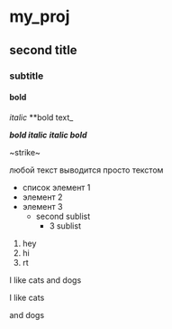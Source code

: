 # my_proj

## second title

### subtitle


#### bold

_italic_
**bold text_

**_bold italic_**
***italic bold***

~strike~

любой текст выводится просто текстом

* список элемент 1
* элемент 2
* элемент 3
  * second sublist
      * 3 sublist
1. hey
2. hi
3. rt

I like cats
and dogs

I like cats


and dogs
